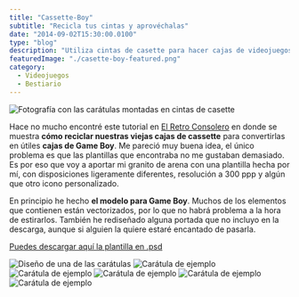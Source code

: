 ```yaml
---
title: "Cassette-Boy"
subtitle: "Recicla tus cintas y aprovéchalas"
date: "2014-09-02T15:30:00.0100"
type: "blog"
description: "Utiliza cintas de casette para hacer cajas de videojuegos de Game Boy"
featuredImage: "./casette-boy-featured.png"
category:
  - Videojuegos
  - Bestiario
---
```


![Fotografía con las carátulas montadas en cintas de casette](./casette-boy-1.jpg)

Hace no mucho encontré este tutorial en [El Retro Consolero](https://elretroconsolero.blogspot.com/2013/08/cajas-de-casette-para-juegos-de-game.html#more) en donde se muestra **cómo reciclar nuestras viejas cajas de cassette** para convertirlas en útiles **cajas de Game Boy**. Me pareció muy buena idea, el único problema es que las plantillas que encontraba no me gustaban demasiado. Es por eso que voy a aportar mi granito de arena con una plantilla hecha por mí, con disposiciones ligeramente diferentes, resolución a 300 ppp y algún que otro icono personalizado.

En principio he hecho **el modelo para Game Boy**. Muchos de los elementos que contienen están vectorizados, por lo que no habrá problema a la hora de estirarlos. También he rediseñado alguna portada que no incluyo en la descarga, aunque si alguien la quiere estaré encantado de pasarla.

[Puedes descargar aquí la plantilla en .psd](https://www.icloud.com/iclouddrive/08HqG_yNPK3e9a3Ximb_1IoUw#Game_Boy_-_Plantilla)

![Diseño de una de las carátulas](./casette-boy-2.jpg)
![Carátula de ejemplo](./casette-boy-3.jpg)
![Carátula de ejemplo](./casette-boy-4.jpg)
![Carátula de ejemplo](./casette-boy-5.jpg)
![Carátula de ejemplo](./casette-boy-6.jpg)
![Carátula de ejemplo](./casette-boy-7.jpg)
